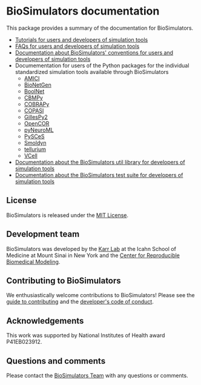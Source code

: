 # BioSimulators documentation
This package provides a summary of the documentation for BioSimulators.

* [Tutorials for users and developers of simulation tools](https://biosimulators.org/help)
* [FAQs for users and developers of simulation tools](https://biosimulators.org/help/faq)
* [Documentation about BioSimulators' conventions for users and developers of simulation tools](https://biosimulators.org/standards)
* Documementation for users of the Python packages for the individual standardized simulation tools available through BioSimulators
  * [AMICI](https://biosimulators.github.io/Biosimulators_AMICI/)
  * [BioNetGen](https://biosimulators.github.io/Biosimulators_BioNetGen/)
  * [BoolNet](https://biosimulators.github.io/Biosimulators_BoolNet/)
  * [CBMPy](https://biosimulators.github.io/Biosimulators_CBMPy/)
  * [COBRAPy](https://biosimulators.github.io/Biosimulators_COBRAPy/)
  * [COPASI](https://biosimulators.github.io/Biosimulators_COPASI/)
  * [GillesPy2](https://biosimulators.github.io/Biosimulators_GillesPy2/)
  * [OpenCOR](https://biosimulators.github.io/Biosimulators_OpenCOR/)
  * [pyNeuroML](https://biosimulators.github.io/Biosimulators_pyNeuroML/)
  * [PySCeS](https://biosimulators.github.io/Biosimulators_PySCeS/)
  * [Smoldyn](https://smoldyn.readthedocs.io/en/latest/python/api.html#sed-ml-combine-biosimulators-api)
  * [tellurium](https://biosimulators.github.io/Biosimulators_tellurium/)
  * [VCell](https://github.com/virtualcell/vcell)
* [Documentation about the BioSimulators util library for developers of simulation tools](https://biosimulators.github.io/Biosimulators_utils/)
* [Documentation about the BioSimulators test suite for developers of simulation tools](https://biosimulators.github.io/Biosimulators_test_suite/)

## License
BioSimulators is released under the [MIT License](https://github.com/biosimulators/Biosimulators/blob/dev/LICENSE).

## Development team
BioSimulators was developed by the [Karr Lab](https://www.karrlab.org) at the Icahn School of Medicine at Mount Sinai in New York and the [Center for Reproducible Biomedical Modeling](http://reproduciblebiomodels.org).

## Contributing to BioSimulators
We enthusiastically welcome contributions to BioSimulators! Please see the [guide to contributing](https://github.com/biosimulators/Biosimulators/blob/dev/CONTRIBUTING.md) and the [developer's code of conduct](https://github.com/biosimulators/Biosimulators/blob/dev/CODE_OF_CONDUCT.md).

## Acknowledgements
This work was supported by National Institutes of Health award P41EB023912.

## Questions and comments
Please contact the [BioSimulators Team](mailto:info@biosimulators.org) with any questions or comments.
